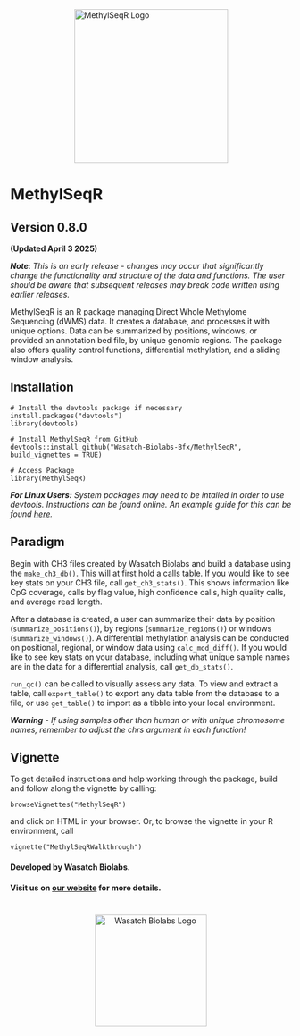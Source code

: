 <div style="display: flex; align-items: center; justify-content: center;">
  <img src="inst/WBL_METHYLSEQR.png" alt="MethylSeqR Logo" style="width: 275px;">
</div>


# MethylSeqR

## Version 0.8.0 
**(Updated April 3 2025)**

***Note***: *This is an early release - changes may occur that significantly change the functionality and structure of the data and functions. The user should be aware that subsequent releases may break code written using earlier releases.*

MethylSeqR is an R package managing Direct Whole Methylome Sequencing (dWMS) data. It creates a database, and processes it with unique options. Data can be summarized by positions, windows, or provided an annotation bed file, by unique genomic regions. The package also offers quality control functions, differential methylation, and a sliding window analysis.

## Installation

```{r, eval = FALSE}
# Install the devtools package if necessary
install.packages("devtools")
library(devtools)

# Install MethylSeqR from GitHub
devtools::install_github("Wasatch-Biolabs-Bfx/MethylSeqR", build_vignettes = TRUE)

# Access Package
library(MethylSeqR)
```

***For Linux Users:*** *System packages may need to be intalled in order to use devtools. Instructions can be found online. An example guide for this can be found [here](https://www.digitalocean.com/community/tutorials/how-to-install-r-packages-using-devtools-on-ubuntu-16-04).*

## Paradigm 
Begin with CH3 files created by Wasatch Biolabs and build a database using the `make_ch3_db()`. This will at first hold a calls table. If you would like to see key stats on your CH3 file, call `get_ch3_stats()`. This shows information like CpG coverage, calls by flag value, high confidence calls, high quality calls, and average read length.

After a database is created, a user can summarize their data by position (`summarize_positions()`), by regions (`summarize_regions()`) or windows (`summarize_windows()`). A differential methylation analysis can be conducted on positional, regional, or window data using `calc_mod_diff()`. If you would like to see key stats on your database, including what unique sample names are in the data for a differential analysis, call `get_db_stats()`.

`run_qc()` can be called to visually assess any data. To view and extract a table, call `export_table()` to export any data table from the database to a file, or use `get_table()` to import as a tibble into your local environment.

***Warning*** *- If using samples other than human or with unique chromosome names, remember to adjust the chrs argument in each function!*

## Vignette
To get detailed instructions and help working through the package, build and follow along the vignette by calling:
```{r, eval = FALSE}
browseVignettes("MethylSeqR")
```
and click on HTML in your browser. Or, to browse the vignette in your R environment, call

```{r, eval = FALSE}
vignette("MethylSeqRWalkthrough")
```

#### Developed by Wasatch Biolabs.
#### Visit us on [our website](https://www.wasatchbiolabs.com/) for more details.

<div style="margin-top: 40px; text-align: center;"> <img src="inst/wbl_main_logo.png" alt="Wasatch Biolabs Logo" style="width: 200px;"> </div> 
